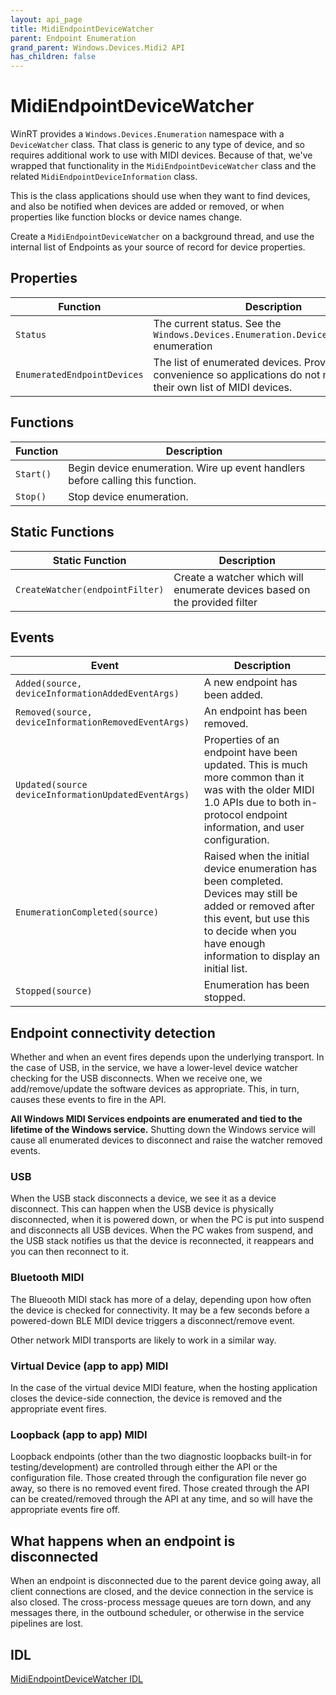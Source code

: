 ```yaml
---
layout: api_page
title: MidiEndpointDeviceWatcher
parent: Endpoint Enumeration
grand_parent: Windows.Devices.Midi2 API
has_children: false
---
```


# MidiEndpointDeviceWatcher

WinRT provides a `Windows.Devices.Enumeration` namespace with a `DeviceWatcher` class. That class is generic to any type of device, and so requires additional work to use with MIDI devices. Because of that, we've wrapped that functionality in the `MidiEndpointDeviceWatcher` class and the related `MidiEndpointDeviceInformation` class.

This is the class applications should use when they want to find devices, and also be notified when devices are added or removed, or when properties like function blocks or device names change.

Create a `MidiEndpointDeviceWatcher` on a background thread, and use the internal list of Endpoints as your source of record for device properties.

## Properties

| Function | Description |
| --------------- | ----------- |
| `Status` | The current status. See the `Windows.Devices.Enumeration.DeviceWatcherStatus` enumeration |
| `EnumeratedEndpointDevices` | The list of enumerated devices. Provided here for convenience so applications do not need to keep their own list of MIDI devices.  |

## Functions

| Function | Description |
| --------------- | ----------- |
| `Start()` | Begin device enumeration. Wire up event handlers before calling this function.  |
| `Stop()` | Stop device enumeration. |


## Static Functions

| Static Function | Description |
| --------------- | ----------- |
| `CreateWatcher(endpointFilter)` | Create a watcher which will enumerate devices based on the provided filter |

## Events

| Event | Description |
| --------------- | ----------- |
| `Added(source, deviceInformationAddedEventArgs)` | A new endpoint has been added.  |
| `Removed(source, deviceInformationRemovedEventArgs)` | An endpoint has been removed. |
| `Updated(source deviceInformationUpdatedEventArgs)` | Properties of an endpoint have been updated. This is much more common than it was with the older MIDI 1.0 APIs due to both in-protocol endpoint information, and user configuration. |
| `EnumerationCompleted(source)` | Raised when the initial device enumeration has been completed. Devices may still be added or removed after this event, but use this to decide when you have enough information to display an initial list. |
| `Stopped(source)` | Enumeration has been stopped. |

## Endpoint connectivity detection

Whether and when an event fires depends upon the underlying transport. In the case of USB, in the service, we have a lower-level device watcher checking for the USB disconnects. When we receive one, we add/remove/update the software devices as appropriate. This, in turn, causes these events to fire in the API.

**All Windows MIDI Services endpoints are enumerated and tied to the lifetime of the Windows service.** Shutting down the Windows service will cause all enumerated devices to disconnect and raise the watcher removed events.

### USB

When the USB stack disconnects a device, we see it as a device disconnect. This can happen when the USB device is physically disconnected, when it is powered down, or when the PC is put into suspend and disconnects all USB devices. When the PC wakes from suspend, and the USB stack notifies us that the device is reconnected, it reappears and you can then reconnect to it. 

### Bluetooth MIDI

The Blueooth MIDI stack has more of a delay, depending upon how often the device is checked for connectivity. It may be a few seconds before a powered-down BLE MIDI device triggers a disconnect/remove event. 

Other network MIDI transports are likely to work in a similar way.

### Virtual Device (app to app) MIDI

In the case of the virtual device MIDI feature, when the hosting application closes the device-side connection, the device is removed and the appropriate event fires. 

### Loopback (app to app) MIDI

Loopback endpoints (other than the two diagnostic loopbacks built-in for testing/development) are controlled through either the API or the configuration file. Those created through the configuration file never go away, so there is no removed event fired. Those created through the API can be created/removed through the API at any time, and so will have the appropriate events fire off.

## What happens when an endpoint is disconnected

When an endpoint is disconnected due to the parent device going away, all client connections are closed, and the device connection in the service is also closed. The cross-process message queues are torn down, and any messages there, in the outbound scheduler, or otherwise in the service pipelines are lost.

## IDL

[MidiEndpointDeviceWatcher IDL](https://github.com/microsoft/MIDI/blob/main/src/api/Client/Midi2Client/MidiEndpointDeviceWatcher.idl)
